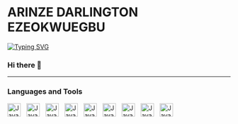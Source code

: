 # ARINZE DARLINGTON EZEOKWUEGBU
[![Typing SVG](https://readme-typing-svg.demolab.com/?lines=First+line+of+text;Second+line+of+text)](https://git.io/typing-svg)
### Hi there 👋
---
### Languages and Tools

<img align="left" alt="Javascript" width="30px" style="padding-right:10px;" src="https://www.jsdelivr.com/gh/devicons/devicon/icons/nodejs/nodejs-original.svg"/>
<img align="left" alt="Javascript" width="30px" style="padding-right:10px;" src="https://www.jsdelivr.com/gh/devicons/devicon/icons/html5/html5-plain.svg"/>
<img align="left" alt="Javascript" width="30px" style="padding-right:10px;" src="https://www.jsdelivr.com/gh/devicons/devicon/icons/css3/css3-plain.svg"/>
<img align="left" alt="Javascript" width="30px" style="padding-right:10px;" src="https://www.jsdelivr.com/gh/devicons/devicon/icons/javascript/javascript-plain.svg"/>
<img align="left" alt="Javascript" width="30px" style="padding-right:10px;" src="https://www.jsdelivr.com/gh/devicons/devicon/icons/react/react-original.svg"/>
<img align="left" alt="Javascript" width="30px" style="padding-right:10px;" src="https://www.jsdelivr.com/gh/devicons/devicon/icons/github/github-original.svg"/>
<img align="left" alt="Javascript" width="30px" style="padding-right:10px;" src="https://www.jsdelivr.com/gh/devicons/devicon/icons/git/git-original.svg"/>
<img align="left" alt="Javascript" width="30px" style="padding-right:10px;" src="https://www.jsdelivr.com/gh/devicons/devicon/icons/typescript/typescript-plain.svg"/>
<img align="left" alt="Javascript" width="30px" style="padding-right:10px;" src="https://www.jsdelivr.com/gh/devicons/devicon/icons/tailwind/nodejs-original.svg"/>
     
<!--
**daceze95/daceze95** is a ✨ _special_ ✨ repository because its `README.md` (this file) appears on your GitHub profile.

Here are some ideas to get you started:

- 🔭 I’m currently working on ...
- 🌱 I’m currently learning ...
- 👯 I’m looking to collaborate on ...
- 🤔 I’m looking for help with ...
- 💬 Ask me about ...
- 📫 How to reach me: ...
- 😄 Pronouns: ...
- ⚡ Fun fact: ...
-->
